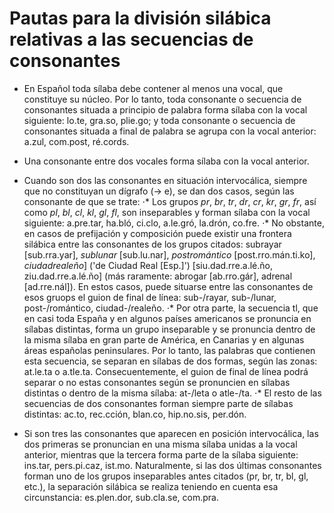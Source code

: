 # Pautas para la división silábica relativas a las secuencias de consonantes

* En Español toda sílaba debe contener al menos una vocal, que constituye su núcleo. Por lo tanto, toda consonante o secuencia de consonantes situada a principio de palabra forma sílaba con la vocal siguiente: lo.te, gra.so, plie.go; y toda consonante o secuencia de consonantes situada a final de palabra se agrupa con la vocal anterior: a.zul, com.post, ré.cords.

* Una consonante entre dos vocales forma sílaba con la vocal anterior.

* Cuando son dos las consonantes en situación intervocálica, siempre que no constituyan un dígrafo (-> e), se dan dos casos, según las consonante de que se trate:
⋅* Los grupos _pr_, _br_, _tr_, _dr_, _cr_, _kr_, _gr_, _fr_, así como _pl_, _bl_, _cl_, _kl_, _gl_, _fl_, son inseparables y forman sílaba con la vocal siguiente: a.pre.tar, ha.bló, ci.clo, a.le.gró, la.drón, co.fre.
⋅* No obstante, en casos de prefijación y composición puede existir una frontera silábica entre las consonantes de los grupos citados: subrayar [sub.rra.yar], _sublunar_ [sub.lu.nar], _postromántico_ [post.rro.mán.ti.ko], _ciudadrealeño_] ('de Ciudad Real [Esp.]') [siu.dad.rre.a.lé.ño, ziu.dad.rre.a.lé.ño] (más raramente: abrogar [ab.rro.gár], adrenal [ad.rre.nál]). En estos casos, puede situarse entre las consonantes de esos gruops el guion de final de línea: sub-/rayar, sub-/lunar, post-/romántico, ciudad-/realeño.
⋅* Por otra parte, la secuencia tl, que en casi toda España y en algunos países americanos se pronuncia en sílabas distintas, forma un grupo inseparable y se pronuncia dentro de la misma sílaba en gran parte de América, en Canarias y en algunas áreas españolas peninsulares. Por lo tanto, las palabras que contienen esta secuencia, se separan en sílabas de dos formas, según las zonas: at.le.ta o a.tle.ta. Consecuentemente, el guion de final de línea podrá separar o no estas consonantes según se pronuncien en sílabas distintas o dentro de la misma sílaba: at-/leta o atle-/ta.
⋅* El resto de las secuencias de dos consonantes forman siempre parte de sílabas distintas: ac.to, rec.cción, blan.co, hip.no.sis, per.dón.

* Si son tres las consonantes que aparecen en posición intervocálica, las dos primeras se pronuncian en una misma sílaba unidas a la vocal anterior, mientras que la tercera forma parte de la sílaba siguiente: ins.tar, pers.pi.caz, ist.mo. Naturalmente, si las dos últimas consonantes forman uno de los grupos inseparables antes citados (pr, br, tr, bl, gl, etc.), la separación silábica se realiza teniendo en cuenta esa circunstancia: es.plen.dor, sub.cla.se, com.pra.
